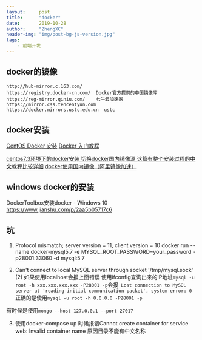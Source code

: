 ```yaml
---
layout:     post
title:      "docker"
date:       2019-10-28
author:     "ZhengXC"
header-img: "img/post-bg-js-version.jpg"
tags:
    - 前端开发
---
```



## docker的镜像
```
http://hub-mirror.c.163.com/
https://registry.docker-cn.com/  Docker官方提供的中国镜像库
https://reg-mirror.qiniu.com/    七牛云加速器
https://mirror.css.tencentyun.com
https://docker.mirrors.ustc.edu.cn  ustc
```


## docker安装
[CentOS Docker 安装](https://www.runoob.com/docker/centos-docker-install.html)
[Docker 入门教程](http://www.ruanyifeng.com/blog/2018/02/docker-tutorial.html)

[centos7.3环境下的docker安装 切换docker国内镜像源 这篇有整个安装过程的中文教程比较详细](https://blog.csdn.net/r939126607/article/details/83350186)
[docker使用国内镜像（阿里镜像加速）](https://blog.csdn.net/yp090416/article/details/75107938)

## windows docker的安装
DockerToolbox安装docker - Windows 10 https://www.jianshu.com/p/2aa5b05717c6


## 坑
1. Protocol mismatch; server version = 11, client version = 10
docker run --name docker-mysql5.7 -e MYSQL_ROOT_PASSWORD=your_password -p28001:33060 -d mysql:5.7

2. Can't connect to local MySQL server through socket '/tmp/mysql.sock' (2)
如果使用localhost会报上面错误
使用ifconfig查询出来的IP地址`mysql -u root -h xxx.xxx.xxx.xxx -P28001 -p`会报` Lost connection to MySQL server at 'reading initial communication packet', system error: 0`
正确的是使用`mysql -u root -h 0.0.0.0 -P28001 -p`

有时候是使用`mongo --host 127.0.0.1 --port 27017`






3. 使用docker-compose up 时候报错Cannot create container for service web: Invalid container name
原因目录不能有中文名称













 










